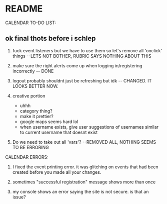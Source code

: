 # README #

CALENDAR TO-DO LIST:
## ok final thots before i schlep ##

1. fuck event listeners but we have to use them so let's remove all 'onclick' things --LETS NOT BOTHER, RUBRIC SAYS NOTHING ABOUT THIS

2. make sure the right alerts come up when logging in/registering incorrectly -- DONE

3. logout probably shouldnt just be refreshing but idk -- CHANGED. IT LOOKS BETTER NOW.

4. creative portion
    - uhhh
    - category thing?
    - make it prettier?
    - google maps seems hard lol 
    - when username exists, give user suggestions of usernames similar to current username that doesnt exist

5. Do we need to take out all 'vars'? --REMOVED ALL, NOTHING SEEMS TO BE ERRORING

CALENDAR ERRORS:

1. I fixed the event printing error. it was glitching on events that had been created before you made all your changes.

2. sometimes "successful registration" message shows more than once

3. my console shows an error saying the site is not secure. is that an issue?
